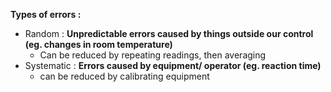 **Types of errors :**
- Random : **Unpredictable errors caused by things outside our control (eg. changes in room temperature)**
	- Can be reduced by repeating readings, then averaging
- Systematic : **Errors caused by equipment/ operator (eg. reaction time)**
	- can be reduced by calibrating equipment

